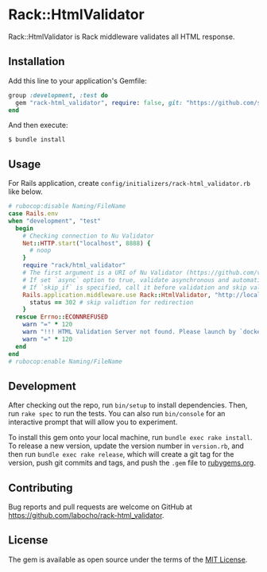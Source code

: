 # Rack::HtmlValidator

Rack::HtmlValidator is Rack middleware validates all HTML response.


## Installation

Add this line to your application's Gemfile:

```ruby
group :development, :test do
  gem "rack-html_validator", require: false, git: "https://github.com/socioart/rack-html_validator.git"
end
```

And then execute:

    $ bundle install

## Usage

For Rails application, create `config/initializers/rack-html_validator.rb` like below.

```ruby
# rubocop:disable Naming/FileName
case Rails.env
when "development", "test"
  begin
    # Checking connection to Nu Validator
    Net::HTTP.start("localhost", 8888) {
      # noop
    }
    require "rack/html_validator"
    # The first argument is a URI of Nu Validator (https://github.com/validator/validator)
    # If set `async` option to true, validate asynchronous and automatically open result if fail.
    # If `skip_if` is specified, call it before validation and skip validation if it returns `false`.
    Rails.application.middleware.use Rack::HtmlValidator, "http://localhost:8888/", async: true, skip_if: -> (env, (status, header, body)) {
      status == 302 # skip validtion for redirection
    }
  rescue Errno::ECONNREFUSED
    warn "=" * 120
    warn "!!! HTML Validation Server not found. Please launch by `docker run -it --rm -p 8888:8888 validator/validator:latest` !!!"
    warn "=" * 120
  end
end
# rubocop:enable Naming/FileName
```

## Development

After checking out the repo, run `bin/setup` to install dependencies. Then, run `rake spec` to run the tests. You can also run `bin/console` for an interactive prompt that will allow you to experiment.

To install this gem onto your local machine, run `bundle exec rake install`. To release a new version, update the version number in `version.rb`, and then run `bundle exec rake release`, which will create a git tag for the version, push git commits and tags, and push the `.gem` file to [rubygems.org](https://rubygems.org).

## Contributing

Bug reports and pull requests are welcome on GitHub at https://github.com/labocho/rack-html_validator.


## License

The gem is available as open source under the terms of the [MIT License](https://opensource.org/licenses/MIT).
